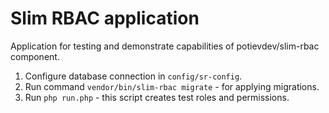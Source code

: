 # Slim RBAC application

Application for testing and demonstrate capabilities of potievdev/slim-rbac component.

1.  Configure database connection in `config/sr-config`.
2.  Run command `vendor/bin/slim-rbac migrate` - for applying migrations.
3.  Run `php run.php` - this script creates test roles and permissions. 
